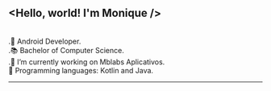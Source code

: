 ## <Hello, world! I'm Monique />

<br/>.💚 Android Developer.
<br/>.📚 Bachelor of Computer Science.
<br/>.🔭 I’m currently working on Mblabs Aplicativos. 
<br/> 🌱 Programming languages: Kotlin and Java.
<hr/>
